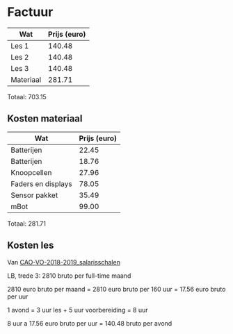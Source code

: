 # Factuur

Wat      |Prijs (euro)
---------|----
Les 1    | 140.48
Les 2    | 140.48
Les 3    | 140.48
Materiaal| 281.71

Totaal: 703.15

## Kosten materiaal

Wat               |Prijs (euro)
------------------|----
Batterijen        | 22.45
Batterijen        | 18.76
Knoopcellen       | 27.96
Faders en displays| 78.05	
Sensor pakket     | 35.49	
mBot              | 99.00

Totaal: 281.71

## Kosten les

Van [CAO-VO-2018-2019_salarisschalen](https://ambtenarensalaris.nl/wp-content/uploads/2018/08/CAO-VO-2018-2019_salarisschalen.pdf)

LB, trede 3: 2810 bruto per full-time maand

2810 euro bruto per maand = 2810 euro bruto per 160 uur = 17.56 euro bruto per uur

1 avond = 3 uur les + 5 uur voorbereiding = 8 uur

8 uur a 17.56 euro bruto per uur = 140.48 bruto per avond